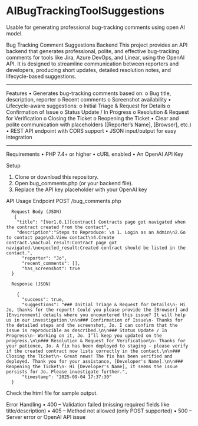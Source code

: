 # AIBugTrackingToolSuggestions
Usable for generating professional bug-tracking comments using open AI model.

Bug Tracking Comment Suggestions Backend
This project provides an API backend that generates professional, polite, and effective bug-tracking comments for tools like Jira, Azure DevOps, and Linear, using the OpenAI API.
It is designed to streamline communication between reporters and developers, producing short updates, detailed resolution notes, and lifecycle-based suggestions.
________________________________________
Features
•	Generates bug-tracking comments based on:
  o	Bug title, description, reporter
  o	Recent comments
  o	Screenshot availability
•	Lifecycle-aware suggestions:
  o	Initial Triage & Request for Details
  o	Confirmation of Issue
  o	Status Update / In Progress
  o	Resolution & Request for Verification
  o	Closing the Ticket
  o	Reopening the Ticket
•	Clear and polite communication with placeholders ([Reporter’s Name], [Browser], etc.)
•	REST API endpoint with CORS support
•	JSON input/output for easy integration
________________________________________
Requirements
  •	PHP 7.4+ or higher
  •	cURL enabled
  •	An OpenAI API Key

Setup
  1.	Clone or download this repository.
  2.	Open bug_comments.php (or your backend file).
  3.	Replace the API key placeholder with your OpenAI key

API Usage
  Endpoint
    POST /bug_comments.php

      Request Body (JSON)
       {
        "title": "[Ver1.0.1][contract] Contracts page got navigated when the contract created from the contact",
        "description":"Steps to Reproduce: \n 1. Login as an Admin\n2.Go to contact page\n3.View contact\n4.Create contract.\nactual_result:Contract page got navigated.\nexpected_result:Created contract should be listed in the contact.",
          "reporter": "Jo",
          "recent_comments": [],
          "has_screenshot": true
      }

      Response (JSON)

        {
          "success": true,
          "suggestions": "### Initial Triage & Request for Details\n- Hi Jo, thanks for the report! Could you please provide the [Browser] and [Environment] details where you encountered this issue? It will help us in our investigation.\n\n### Confirmation of Issue\n- Thanks for the detailed steps and the screenshot, Jo. I can confirm that the issue is reproducible as described.\n\n### Status Update / In Progress\n- Working on it, Jo. I’ll keep you updated on the progress.\n\n### Resolution & Request for Verification\n- Thanks for your patience, Jo. A fix has been deployed to staging — please verify if the created contract now lists correctly in the contact.\n\n### Closing the Ticket\n- Great news! The fix has been verified and deployed. Thank you for your assistance, [Developer's Name].\n\n### Reopening the Ticket\n- Hi [Developer's Name], it seems the issue persists for Jo. Please investigate further.",
          "timestamp": "2025-09-04 17:37:30"
      }

Check the html file for sample output.

Error Handling
•	400 – Validation failed (missing required fields like title/description)
•	405 – Method not allowed (only POST supported)
•	500 – Server error or OpenAI API issue

